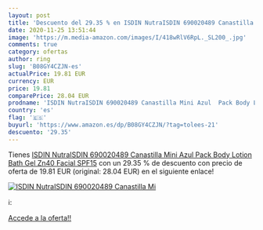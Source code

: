 ```yaml
---
layout: post
title: 'Descuento del 29.35 % en ISDIN NutraISDIN 690020489 Canastilla Mi'
date: 2020-11-25 13:51:44
image: 'https://m.media-amazon.com/images/I/418wRlV6RpL._SL200_.jpg'
comments: true
category: ofertas
author: ring
slug: 'B08GY4CZJN-es'
actualPrice: 19.81 EUR
currency: EUR
price: 19.81
comparePrice: 28.04 EUR
prodname: 'ISDIN NutraISDIN 690020489 Canastilla Mini Azul  Pack Body Lotion  Bath Gel  Zn40  Facial SPF15'
country: 'es'
flag: '🇪🇸'
buyurl: 'https://www.amazon.es/dp/B08GY4CZJN/?tag=tolees-21'
descuento: '29.35'
---
```


Tienes [ISDIN NutraISDIN 690020489 Canastilla Mini Azul  Pack Body Lotion  Bath Gel  Zn40  Facial SPF15](https://www.amazon.es/dp/B08GY4CZJN/?tag=tolees-21) con un 29.35 % de descuento con precio de oferta de 19.81 EUR (original: 28.04 EUR) en el siguiente enlace!

[![ISDIN NutraISDIN 690020489 Canastilla Mi](https://m.media-amazon.com/images/I/418wRlV6RpL._SL200_.jpg)](https://www.amazon.es/dp/B08GY4CZJN/?tag=tolees-21)

ℹ️:


[Accede a la oferta!!](https://www.amazon.es/dp/B08GY4CZJN/?tag=tolees-21)
